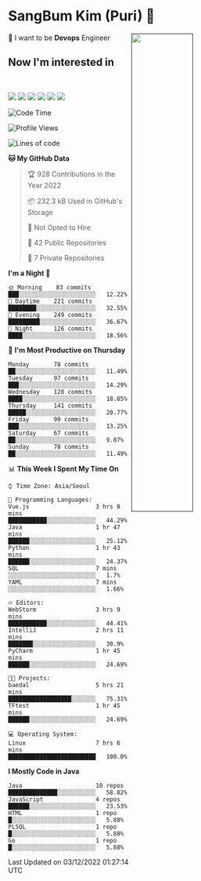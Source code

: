 # SangBum Kim (Puri) :whale2: 


[<img align="right" width="50%" src="https://github-readme-stats-ouuan.vercel.app/api?username=Puri12&theme=gotham&show_icons=true">]()

🔧 I want to be __Devops__ Engineer
## Now I'm interested in
<br>
<p>
<img src="https://img.shields.io/badge/Docker-2496ED?style=for-the-badge&logo=Docker&logoColor=white">
<img src="https://img.shields.io/badge/Kubernetes-326CE5?style=for-the-badge&logo=Kubernetes&logoColor=white">
<img src="https://img.shields.io/badge/GitHub Actions-2088FF?style=for-the-badge&logo=GitHub Actions&logoColor=white">
<img src="https://img.shields.io/badge/Amazon AWS-232F3E?style=for-the-badge&logo=Amazon AWS&logoColor=white">
<img src="https://img.shields.io/badge/Amazon EC2-FF9900?style=for-the-badge&logo=Amazon EC2&logoColor=white">
<img src="https://img.shields.io/badge/Amazon EKS-FF9900?style=for-the-badge&logo=Amazon EKS&logoColor=white">


<!--START_SECTION:waka-->
![Code Time](http://img.shields.io/badge/Code%20Time-146%20hrs%2017%20mins-blue)

![Profile Views](http://img.shields.io/badge/Profile%20Views-114-blue)

![Lines of code](https://img.shields.io/badge/From%20Hello%20World%20I%27ve%20Written-6%20Million%20lines%20of%20code-blue)

**🐱 My GitHub Data** 

> 🏆 928 Contributions in the Year 2022
 > 
> 📦 232.3 kB Used in GitHub's Storage 
 > 
> 🚫 Not Opted to Hire
 > 
> 📜 42 Public Repositories 
 > 
> 🔑 7 Private Repositories  
 > 
**I'm a Night 🦉** 

```text
🌞 Morning    83 commits     ███░░░░░░░░░░░░░░░░░░░░░░   12.22% 
🌆 Daytime    221 commits    ████████░░░░░░░░░░░░░░░░░   32.55% 
🌃 Evening    249 commits    █████████░░░░░░░░░░░░░░░░   36.67% 
🌙 Night      126 commits    ████░░░░░░░░░░░░░░░░░░░░░   18.56%

```
📅 **I'm Most Productive on Thursday** 

```text
Monday       78 commits     ██░░░░░░░░░░░░░░░░░░░░░░░   11.49% 
Tuesday      97 commits     ███░░░░░░░░░░░░░░░░░░░░░░   14.29% 
Wednesday    128 commits    ████░░░░░░░░░░░░░░░░░░░░░   18.85% 
Thursday     141 commits    █████░░░░░░░░░░░░░░░░░░░░   20.77% 
Friday       90 commits     ███░░░░░░░░░░░░░░░░░░░░░░   13.25% 
Saturday     67 commits     ██░░░░░░░░░░░░░░░░░░░░░░░   9.87% 
Sunday       78 commits     ██░░░░░░░░░░░░░░░░░░░░░░░   11.49%

```


📊 **This Week I Spent My Time On** 

```text
⌚︎ Time Zone: Asia/Seoul

💬 Programming Languages: 
Vue.js                   3 hrs 8 mins        ███████████░░░░░░░░░░░░░░   44.29% 
Java                     1 hr 47 mins        ██████░░░░░░░░░░░░░░░░░░░   25.12% 
Python                   1 hr 43 mins        ██████░░░░░░░░░░░░░░░░░░░   24.37% 
SQL                      7 mins              ░░░░░░░░░░░░░░░░░░░░░░░░░   1.7% 
YAML                     7 mins              ░░░░░░░░░░░░░░░░░░░░░░░░░   1.66%

🔥 Editors: 
WebStorm                 3 hrs 9 mins        ███████████░░░░░░░░░░░░░░   44.41% 
IntelliJ                 2 hrs 11 mins       ███████░░░░░░░░░░░░░░░░░░   30.9% 
PyCharm                  1 hr 45 mins        ██████░░░░░░░░░░░░░░░░░░░   24.69%

🐱‍💻 Projects: 
baedal                   5 hrs 21 mins       ██████████████████░░░░░░░   75.31% 
TFtest                   1 hr 45 mins        ██████░░░░░░░░░░░░░░░░░░░   24.69%

💻 Operating System: 
Linux                    7 hrs 6 mins        █████████████████████████   100.0%

```

**I Mostly Code in Java** 

```text
Java                     10 repos            ██████████████░░░░░░░░░░░   58.82% 
JavaScript               4 repos             ██████░░░░░░░░░░░░░░░░░░░   23.53% 
HTML                     1 repo              █░░░░░░░░░░░░░░░░░░░░░░░░   5.88% 
PLSQL                    1 repo              █░░░░░░░░░░░░░░░░░░░░░░░░   5.88% 
Go                       1 repo              █░░░░░░░░░░░░░░░░░░░░░░░░   5.88%

```



 Last Updated on 03/12/2022 01:27:14 UTC
<!--END_SECTION:waka-->
